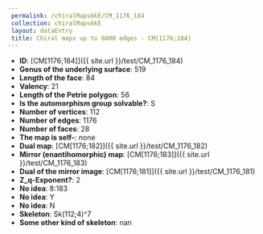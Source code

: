 ```yaml
--- 
 permalink: /chiralMaps6kE/CM_1176_184 
 collection: chiralMaps6kE
 layout: dataEntry
 title: Chiral maps up to 6000 edges - CM[1176;184]
---
```


- **ID**: [CM[1176;184]]({{ site.url }}/test/CM_1176_184)
- **Genus of the underlying surface**: 519
- **Length of the face**: 84
- **Valency**: 21
- **Length of the Petrie polygon**: 56
- **Is the automorphism group solvable?**: S
- **Number of vertices**: 112
- **Number of edges**: 1176
- **Number of faces**: 28
- **The map is self-**: none
- **Dual map**: [CM[1176;182]]({{ site.url }}/test/CM_1176_182)
- **Mirror (enantihomorphic) map**: [CM[1176;183]]({{ site.url }}/test/CM_1176_183)
- **Dual of the mirror image**: [CM[1176;181]]({{ site.url }}/test/CM_1176_181)
- **Z_q-Exponent?**: 2
- **No idea**:  8:183
- **No idea**: Y
- **No idea**: N
- **Skeleton**: Sk(112;4)^7
- **Some other kind of skeleton**: nan
